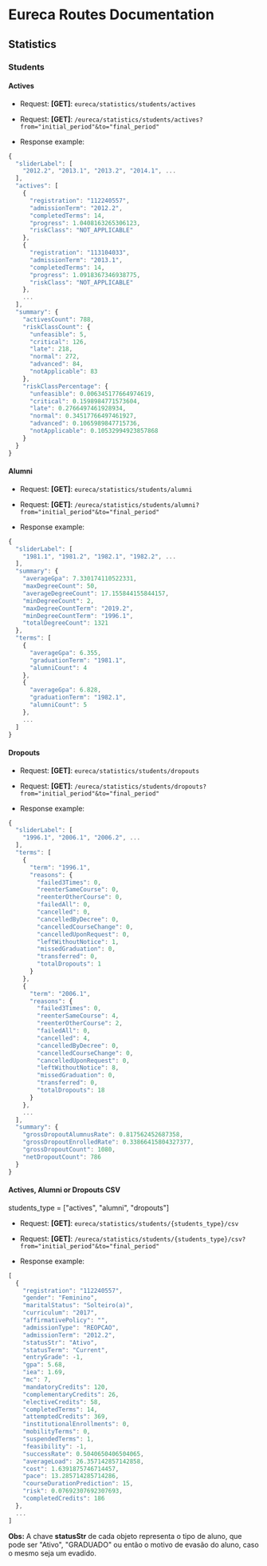 # Eureca Routes Documentation

## Statistics

### Students

#### **Actives**

- Request: **[GET]**:  `eureca/statistics/students/actives`
- Request: **[GET]**: `/eureca/statistics/students/actives?from="initial_period"&to="final_period"`

- Response example:

```javascript
{
  "sliderLabel": [
    "2012.2", "2013.1", "2013.2", "2014.1", ...
  ],
  "actives": [
    {
      "registration": "112240557",
      "admissionTerm": "2012.2",
      "completedTerms": 14,
      "progress": 1.0408163265306123,
      "riskClass": "NOT_APPLICABLE"
    },
    {
      "registration": "113104033",
      "admissionTerm": "2013.1",
      "completedTerms": 14,
      "progress": 1.0918367346938775,
      "riskClass": "NOT_APPLICABLE"
    },
    ...
  ],
  "summary": {
    "activesCount": 788,
    "riskClassCount": {
      "unfeasible": 5,
      "critical": 126,
      "late": 218,
      "normal": 272,
      "advanced": 84,
      "notApplicable": 83
    },
    "riskClassPercentage": {
      "unfeasible": 0.006345177664974619,
      "critical": 0.1598984771573604,
      "late": 0.2766497461928934,
      "normal": 0.34517766497461927,
      "advanced": 0.1065989847715736,
      "notApplicable": 0.10532994923857868
    }
  }
}
```

#### **Alumni**

- Request: **[GET]**:  `eureca/statistics/students/alumni`
- Request: **[GET]**: `/eureca/statistics/students/alumni?from="initial_period"&to="final_period"`

- Response example:

```javascript
{
  "sliderLabel": [
    "1981.1", "1981.2", "1982.1", "1982.2", ...
  ],
  "summary": {
    "averageGpa": 7.330174110522331,
    "maxDegreeCount": 50,
    "averageDegreeCount": 17.155844155844157,
    "minDegreeCount": 2,
    "maxDegreeCountTerm": "2019.2",
    "minDegreeCountTerm": "1996.1",
    "totalDegreeCount": 1321
  },
  "terms": [
    {
      "averageGpa": 6.355,
      "graduationTerm": "1981.1",
      "alumniCount": 4
    },
    {
      "averageGpa": 6.828,
      "graduationTerm": "1982.1",
      "alumniCount": 5
    },
    ...
  ]
}
```

#### **Dropouts**

- Request: **[GET]**:  `eureca/statistics/students/dropouts`
- Request: **[GET]**: `/eureca/statistics/students/dropouts?from="initial_period"&to="final_period"`

- Response example:

```javascript
{
  "sliderLabel": [
    "1996.1", "2006.1", "2006.2", ...
  ],
  "terms": [
    {
      "term": "1996.1",
      "reasons": {
        "failed3Times": 0,
        "reenterSameCourse": 0,
        "reenterOtherCourse": 0,
        "failedAll": 0,
        "cancelled": 0,
        "cancelledByDecree": 0,
        "cancelledCourseChange": 0,
        "cancelledUponRequest": 0,
        "leftWithoutNotice": 1,
        "missedGraduation": 0,
        "transferred": 0,
        "totalDropouts": 1
      }
    },
    {
      "term": "2006.1",
      "reasons": {
        "failed3Times": 0,
        "reenterSameCourse": 4,
        "reenterOtherCourse": 2,
        "failedAll": 0,
        "cancelled": 4,
        "cancelledByDecree": 0,
        "cancelledCourseChange": 0,
        "cancelledUponRequest": 0,
        "leftWithoutNotice": 8,
        "missedGraduation": 0,
        "transferred": 0,
        "totalDropouts": 18
      }
    },
    ...
  ],
  "summary": {
    "grossDropoutAlumnusRate": 0.817562452687358,
    "grossDropoutEnrolledRate": 0.33866415804327377,
    "grossDropoutCount": 1080,
    "netDropoutCount": 786
  }
}
```

#### **Actives, Alumni or Dropouts CSV**

students_type = ["actives", "alumni", "dropouts"]

- Request: **[GET]**:  `eureca/statistics/students/{students_type}/csv`
- Request: **[GET]**: `/eureca/statistics/students/{students_type}/csv?from="initial_period"&to="final_period"`

- Response example:

```javascript
[
  {
    "registration": "112240557",
    "gender": "Feminino",
    "maritalStatus": "Solteiro(a)",
    "curriculum": "2017",
    "affirmativePolicy": "",
    "admissionType": "REOPCAO",
    "admissionTerm": "2012.2",
    "statusStr": "Ativo",
    "statusTerm": "Current",
    "entryGrade": -1,
    "gpa": 5.68,
    "iea": 1.69,
    "mc": 7,
    "mandatoryCredits": 120,
    "complementaryCredits": 26,
    "electiveCredits": 58,
    "completedTerms": 14,
    "attemptedCredits": 369,
    "institutionalEnrollments": 0,
    "mobilityTerms": 0,
    "suspendedTerms": 1,
    "feasibility": -1,
    "successRate": 0.5040650406504065,
    "averageLoad": 26.357142857142858,
    "cost": 1.6391875746714457,
    "pace": 13.285714285714286,
    "courseDurationPrediction": 15,
    "risk": 0.07692307692307693,
    "completedCredits": 186
  },
  ...
]
```

**Obs:** A chave **statusStr** de cada objeto representa o tipo de aluno, que pode ser "Ativo", "GRADUADO" ou então o motivo de evasão do aluno, caso o mesmo seja um evadido.